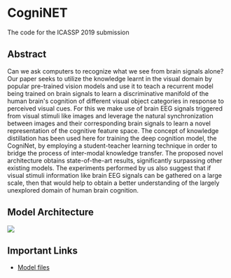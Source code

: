 # CogniNET
The code for the ICASSP 2019 submission

## Abstract
Can we ask computers to recognize what we see from brain signals alone? Our paper seeks to utilize the knowledge learnt in the visual domain by popular pre-trained vision models and use it to teach a recurrent model being trained on brain signals to learn a discriminative manifold of the human brain's cognition of different visual object categories in response to perceived visual cues. For this we make use of brain EEG signals triggered from visual stimuli like images and leverage the natural synchronization between images and their corresponding brain signals to learn a novel representation of the cognitive feature space. The concept of knowledge distillation has been used here for training the deep cognition model, the CogniNet, by employing a student-teacher learning technique in order to bridge the process of inter-modal knowledge transfer. The proposed novel architecture obtains state-of-the-art results, significantly surpassing other existing models. The experiments performed by us also suggest that if visual stimuli information like brain EEG signals can be gathered on a large scale, then that would help to obtain a better understanding of the largely unexplored domain of human brain cognition.

## Model Architecture
<img src="https://github.com/codebuddha/CogniNET/blob/master/BrainNet.jpg" align="middle">

## Important Links
 - [Model files](https://drive.google.com/open?id=1k8qm560BYlybynB2YU9dj_kB4ZqrohfE)


